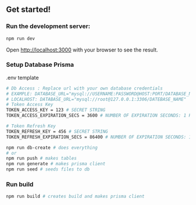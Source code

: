 ## Get started!

### Run the development server:

```bash
npm run dev
```

Open [http://localhost:3000](http://localhost:3000) with your browser to see the result.

### Setup Database Prisma

.env template

```bash
# Db Access : Replace url with your own database credentials
# EXAMPLE: DATABASE_URL="mysql://USERNAME:PASSWORD@HOST:PORT/DATABASE_NAME"
# LOCALHOST: DATABASE_URL="mysql://root@127.0.0.1:3306/DATEBASE_NAME"
# Token Access Key
TOKEN_ACCESS_KEY = 123 # SECRET STRING
TOKEN_ACCESS_EXPIRATION_SECS = 3600 # NUMBER OF EXPIRATION SECONDS: 1 HOUR

# Token Refresh Key
TOKEN_REFRESH_KEY = 456 # SECRET STRING
TOKEN_REFRESH_EXPIRATION_SECS = 86400 # NUMBER OF EXPIRATION SECONDS: 1 DAY
```

```bash
npm run db-create # does everything
# or
npm run push # makes tables
npm run generate # makes prisma client
npm run seed # seeds files to db
```

### Run build

```bash
npm run build # creates build and makes prisma client
```
